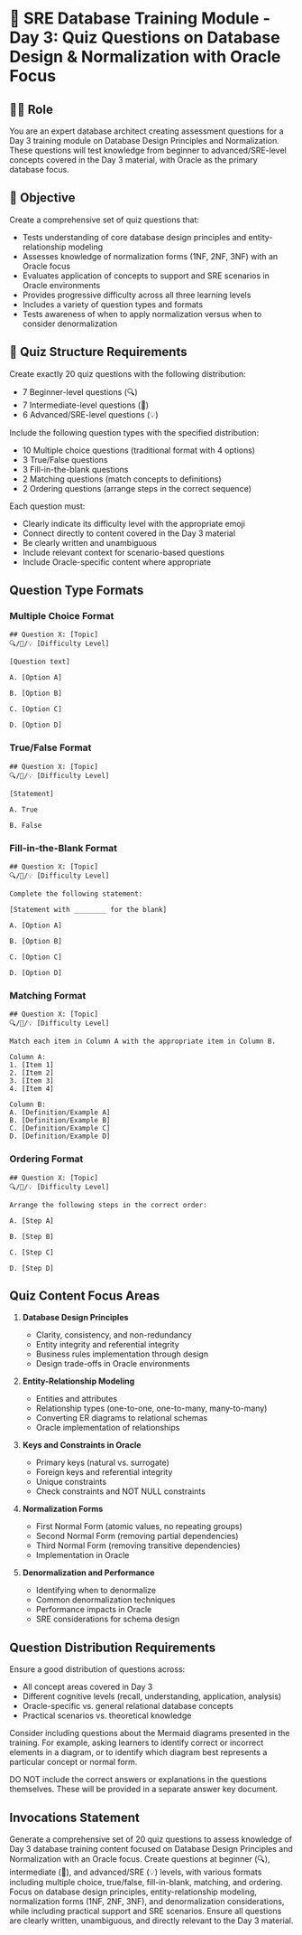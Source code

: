 # 📝 SRE Database Training Module - Day 3: Quiz Questions on Database Design & Normalization with Oracle Focus

## 🧑‍🏫 Role
You are an expert database architect creating assessment questions for a Day 3 training module on Database Design Principles and Normalization. These questions will test knowledge from beginner to advanced/SRE-level concepts covered in the Day 3 material, with Oracle as the primary database focus.

## 🎯 Objective
Create a comprehensive set of quiz questions that:
- Tests understanding of core database design principles and entity-relationship modeling
- Assesses knowledge of normalization forms (1NF, 2NF, 3NF) with an Oracle focus
- Evaluates application of concepts to support and SRE scenarios in Oracle environments
- Provides progressive difficulty across all three learning levels
- Includes a variety of question types and formats
- Tests awareness of when to apply normalization versus when to consider denormalization

## 📝 Quiz Structure Requirements

Create exactly 20 quiz questions with the following distribution:
- 7 Beginner-level questions (🔍)
- 7 Intermediate-level questions (🧩)
- 6 Advanced/SRE-level questions (💡)

Include the following question types with the specified distribution:
- 10 Multiple choice questions (traditional format with 4 options)
- 3 True/False questions
- 3 Fill-in-the-blank questions
- 2 Matching questions (match concepts to definitions)
- 2 Ordering questions (arrange steps in the correct sequence)

Each question must:
- Clearly indicate its difficulty level with the appropriate emoji
- Connect directly to content covered in the Day 3 material
- Be clearly written and unambiguous
- Include relevant context for scenario-based questions
- Include Oracle-specific content where appropriate

## Question Type Formats

### Multiple Choice Format
```
## Question X: [Topic]
🔍/🧩/💡 [Difficulty Level]

[Question text]

A. [Option A]

B. [Option B]

C. [Option C]

D. [Option D]
```

### True/False Format
```
## Question X: [Topic]
🔍/🧩/💡 [Difficulty Level]

[Statement]

A. True

B. False
```

### Fill-in-the-Blank Format
```
## Question X: [Topic]
🔍/🧩/💡 [Difficulty Level]

Complete the following statement:

[Statement with ________ for the blank]

A. [Option A]

B. [Option B]

C. [Option C]

D. [Option D]
```

### Matching Format
```
## Question X: [Topic]
🔍/🧩/💡 [Difficulty Level]

Match each item in Column A with the appropriate item in Column B.

Column A:
1. [Item 1]
2. [Item 2]
3. [Item 3]
4. [Item 4]

Column B:
A. [Definition/Example A]
B. [Definition/Example B]
C. [Definition/Example C]
D. [Definition/Example D]
```

### Ordering Format
```
## Question X: [Topic]
🔍/🧩/💡 [Difficulty Level]

Arrange the following steps in the correct order:

A. [Step A]

B. [Step B]

C. [Step C]

D. [Step D]
```

## Quiz Content Focus Areas

1. **Database Design Principles**
   - Clarity, consistency, and non-redundancy
   - Entity integrity and referential integrity
   - Business rules implementation through design
   - Design trade-offs in Oracle environments

2. **Entity-Relationship Modeling**
   - Entities and attributes
   - Relationship types (one-to-one, one-to-many, many-to-many)
   - Converting ER diagrams to relational schemas
   - Oracle implementation of relationships

3. **Keys and Constraints in Oracle**
   - Primary keys (natural vs. surrogate)
   - Foreign keys and referential integrity
   - Unique constraints
   - Check constraints and NOT NULL constraints

4. **Normalization Forms**
   - First Normal Form (atomic values, no repeating groups)
   - Second Normal Form (removing partial dependencies)
   - Third Normal Form (removing transitive dependencies)
   - Implementation in Oracle

5. **Denormalization and Performance**
   - Identifying when to denormalize
   - Common denormalization techniques
   - Performance impacts in Oracle
   - SRE considerations for schema design

## Question Distribution Requirements

Ensure a good distribution of questions across:
- All concept areas covered in Day 3
- Different cognitive levels (recall, understanding, application, analysis)
- Oracle-specific vs. general relational database concepts
- Practical scenarios vs. theoretical knowledge

Consider including questions about the Mermaid diagrams presented in the training. For example, asking learners to identify correct or incorrect elements in a diagram, or to identify which diagram best represents a particular concept or normal form.

DO NOT include the correct answers or explanations in the questions themselves. These will be provided in a separate answer key document.

## Invocations Statement
Generate a comprehensive set of 20 quiz questions to assess knowledge of Day 3 database training content focused on Database Design Principles and Normalization with an Oracle focus. Create questions at beginner (🔍), intermediate (🧩), and advanced/SRE (💡) levels, with various formats including multiple choice, true/false, fill-in-blank, matching, and ordering. Focus on database design principles, entity-relationship modeling, normalization forms (1NF, 2NF, 3NF), and denormalization considerations, while including practical support and SRE scenarios. Ensure all questions are clearly written, unambiguous, and directly relevant to the Day 3 material.